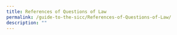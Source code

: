 ```yaml
---
title: References of Questions of Law
permalink: /guide-to-the-sicc/References-of-Questions-of-Law/
description: ""
---
```


